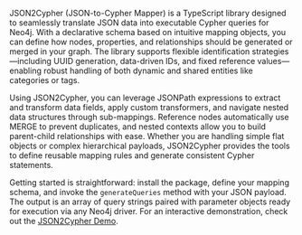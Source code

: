 JSON2Cypher (JSON-to-Cypher Mapper) is a TypeScript library designed to seamlessly translate JSON data into executable Cypher queries for Neo4j. With a declarative schema based on intuitive mapping objects, you can define how nodes, properties, and relationships should be generated or merged in your graph. The library supports flexible identification strategies—including UUID generation, data-driven IDs, and fixed reference values—enabling robust handling of both dynamic and shared entities like categories or tags.

Using JSON2Cypher, you can leverage JSONPath expressions to extract and transform data fields, apply custom transformers, and navigate nested data structures through sub-mappings. Reference nodes automatically use MERGE to prevent duplicates, and nested contexts allow you to build parent-child relationships with ease. Whether you are handling simple flat objects or complex hierarchical payloads, JSON2Cypher provides the tools to define reusable mapping rules and generate consistent Cypher statements.

Getting started is straightforward: install the package, define your mapping schema, and invoke the `generateQueries` method with your JSON payload. The output is an array of query strings paired with parameter objects ready for execution via any Neo4j driver. For an interactive demonstration, check out the [JSON2Cypher Demo](https://jagzmz.github.io/json-to-cypher/).